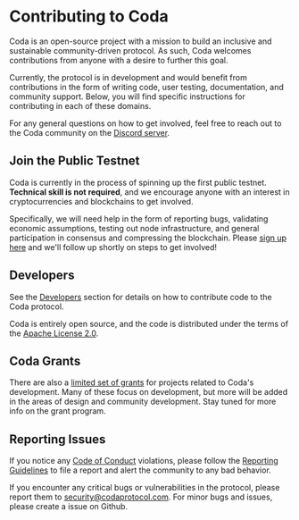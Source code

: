 # Contributing to Coda

Coda is an open-source project with a mission to build an inclusive and sustainable community-driven protocol. As such, Coda welcomes contributions from anyone with a desire to further this goal.

Currently, the protocol is in development and would benefit from contributions in the form of writing code, user testing, documentation, and community support. Below, you will find specific instructions for contributing in each of these domains.

For any general questions on how to get involved, feel free to reach out to the Coda community on the [Discord server](https://bit.ly/CodaDiscord).

## Join the Public Testnet

Coda is currently in the process of spinning up the first public testnet. **Technical skill is not required**, and we encourage anyone with an interest in cryptocurrencies and blockchains to get involved. 

Specifically, we will need help in the form of reporting bugs, validating economic assumptions, testing out node infrastructure, and general participation in consensus and compressing the blockchain. Please [sign up here](http://bit.ly/TestnetForm) and we'll follow up shortly on steps to get involved!

## Developers

See the [Developers](../developers/) section for details on how to contribute code to the Coda protocol.

Coda is entirely open source, and the code is distributed under the terms of the [Apache License 2.0](https://github.com/CodaProtocol/coda/blob/master/LICENSE).

## Coda Grants

There are also a [limited set of grants]() for projects related to Coda's development. Many of these focus on development, but more will be added in the areas of design and community development. Stay tuned for more info on the grant program.

## Reporting Issues

If you notice any [Code of Conduct](../code-of-conduct) violations, please follow the [Reporting Guidelines](../reporting-guidelines) to file a report and alert the community to any bad behavior.

If you encounter any critical bugs or vulnerabilities in the protocol, please report them to security@codaprotocol.com. For minor bugs and issues, please create a issue on Github.